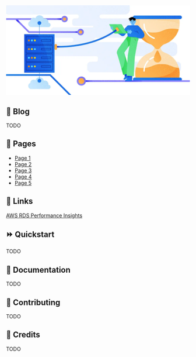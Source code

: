 <p align="center">
  <img src="./assets/readme_image.webp" alt="pg-stats-tools, a python cli to generate reports from RDS PI data">
</p>

<!--
How to make this gif ?

I made my with https://codesandbox.io/s/github-profile-2ijk7
Then i recorded my screen to gif on Mac with Quicktime  and save result to [assets/github.mov](assets/github.mov)
This [gist](https://gist.github.com/tskaggs/6394639) help me to create a dedicated command that convert MOV to GIF.
Type this command `make generate-gif` to generate [assets/github.gif](assets/github.gif)
-->

## :memo: Blog

TODO

## :page_facing_up: Pages

<!-- BLOG-POST-LIST:START -->
- [Page 1](https://github.com/raulmartinezr/py-relax)
- [Page 2](https://github.com/raulmartinezr/py-relax)
- [Page 3](https://github.com/raulmartinezr/py-relax)
- [Page 4](https://github.com/raulmartinezr/py-relax)
- [Page 5](https://github.com/raulmartinezr/py-relax)
<!-- BLOG-POST-LIST:END -->

## :link: Links

<p align="left">
  <a href="https://aws.amazon.com/rds/performance-insights/" target="_blank">AWS RDS Performance Insights</a>
 </p>

## :fast_forward: Quickstart

TODO

## :book: Documentation

TODO

## :rowboat: Contributing

TODO

## :muscle: Credits

TODO
